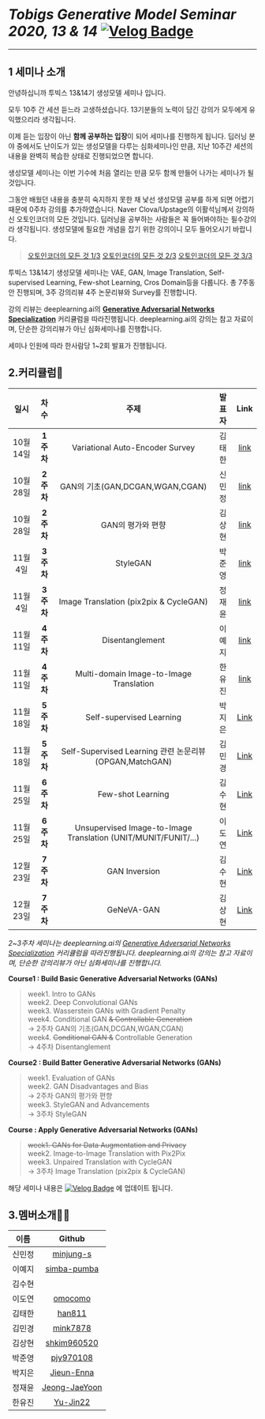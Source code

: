# *Tobigs Generative Model Seminar 2020, 13 & 14*  [![Velog Badge](http://img.shields.io/badge/-Velog-20c997?style=flat&link=https://velog.io/@tobigs-gm1)](https://velog.io/@tobigs-gm1)
---------------

## 1 세미나 소개
안녕하십니까 투빅스 13&14기 생성모델 세미나 입니다.

모두 10주 간 세션 듣느라 고생하셨습니다. 13기분들의 노력이 담긴 강의가 모두에게 유익했으리라 생각됩니다.

이제 듣는 입장이 아닌  **함께 공부하는 입장**이 되어 세미나를 진행하게 됩니다. 딥러닝 분야 중에서도 난이도가 있는 생성모델을 다루는 심화세미나인 만큼, 지난 10주간 세션의 내용을 완벽히 복습한 상태로 진행되었으면 합니다.

생성모델 세미나는 이번 기수에 처음 열리는 만큼 모두 함께 만들어 나가는 세미나가 될 것입니다.

그동안 배웠던 내용을 충분히 숙지하지 못한 채 낯선 생성모델 공부를 하게 되면 어렵기 때문에 0주차 강의를 추가하였습니다.
Naver Clova/Upstage의 이활석님께서 강의하신 오토인코더의 모든 것입니다. 딥러닝을 공부하는 사람들은 꼭 들어봐야하는 필수강의라 생각됩니다. 생성모델에 필요한 개념을 잡기 위한 강의이니 모두 들어오시기 바랍니다.
>  [오토인코더의 모든 것 1/3](https://www.youtube.com/watch?v=o_peo6U7IRM) [오토인코더의 모든 것 2/3](https://www.youtube.com/watch?v=rNh2CrTFpm4) [오토인코더의 모든 것 3/3](https://www.youtube.com/watch?v=LeVkjCuUdRs)

투빅스 13&14기 생성모델 세미나는 VAE, GAN, Image Translation, Self-supervised Learning, Few-shot Learning, Cros Domain등을 다룹니다. 
총 7주동안 진행되며, 3주 강의리뷰 4주 논문리뷰와 Survey를 진행합니다.

강의 리뷰는 deeplearning.ai의 **[Generative Adversarial Networks Specialization](https://www.deeplearning.ai/generative-adversarial-networks-specialization/)** 커리큘럼을 따라진행됩니다.  deeplearning.ai의 강의는 참고 자료이며, 단순한 강의리뷰가 아닌 심화세미나를 진행합니다.


세미나 인원에 따라 한사람당 1~2회 발표가 진행됩니다.

## 2.커리큘럼📒 

| 일시 | 차수 | 주제 | 발표자 | Link |
|:----------:|:----------:|:----------:|:----------:|:----------:|
| 10월 14일| **1주차** | Variational Auto-Encoder Survey| 김태한 |[link](https://velog.io/@tobigs-gm1/Variational-Autoencoder)|
| 10월 28일| **2주차** |GAN의 기초(GAN,DCGAN,WGAN,CGAN)| 신민정 |[link](https://velog.io/@tobigs-gm1/basicofgan)|
| 10월 28일| **2주차** | GAN의 평가와 편향| 김상현 |[link](https://velog.io/@tobigs-gm1/evaluationandbias)|
| 11월 4일| **3주차** | StyleGAN | 박준영 |[link](https://velog.io/@tobigs-gm1/Style-GAN)|
| 11월 4일| **3주차** | Image Translation (pix2pix & CycleGAN) | 정재윤 |[link](https://velog.io/@tobigs-gm1/Image-to-Image-Translation)|
| 11월 11일| **4주차** | Disentanglement | 이예지 |[link](https://velog.io/@tobigs-gm1/Disentanglement)|
| 11월 11일| **4주차** | Multi-domain Image-to-Image Translation | 한유진 |[link](https://velog.io/@tobigs-gm1/Multidomain-ImageTranslation)|
| 11월 18일| **5주차** | Self-supervised Learning | 박지은 |[Link](https://velog.io/@tobigs-gm1/Self-Supervised-Learning)|
| 11월 18일| **5주차** | Self-Supervised Learning 관련 논문리뷰(OPGAN,MatchGAN) | 김민경 |[Link](https://velog.io/@tobigs-gm1/Self-supervised-learning-paper-review)|
| 11월 25일| **6주차** | Few-shot Learning | 김수현 |[Link](https://velog.io/@tobigs-gm1/Few-shot-Learning-Survey)|
| 11월 25일| **6주차** | Unsupervised Image-to-Image Translation (UNIT/MUNIT/FUNIT/...) | 이도연 |[Link](https://velog.io/@tobigs-gm1/UNIT)|
| 12월 23일| **7주차** | GAN Inversion | 김수현|[Link](https://velog.io/@tobigs-gm1/Image-Processing-using-Multi-Code-GAN-Prior)|
| 12월 23일| **7주차** | GeNeVA-GAN | 김상현 |[Link](https://velog.io/@tobigs-gm1/GeNeVA-GAN)|



*2~3주차 세미나는 deeplearning.ai의 [Generative Adversarial Networks Specialization](https://www.deeplearning.ai/generative-adversarial-networks-specialization/) 커리큘럼을 따라진행됩니다.  deeplearning.ai의 강의는 참고 자료이며, 단순한 강의리뷰가 아닌 심화세미나를 진행합니다.*

  **Course1 : Build Basic Generative Adversarial Networks (GANs)**    
  >  week1. Intro to GANs   
    week2. Deep Convolutional GANs   
    week3. Wasserstein GANs with Gradient Penalty   
    week4. Conditional GAN ~~& Controllable Generation~~   
        -> 2주차 GAN의 기초(GAN,DCGAN,WGAN,CGAN)</span>   
    week4. ~~Conditional GAN &~~ Controllable Generation   
        -> 4주차 Disentanglement      
    
  **Course2 : Build Batter Generative Adversarial Networks (GANs)**   
  >  week1. Evaluation of GANs   
    week2. GAN Disadvantages and Bias   
         -> 2주차 GAN의 평가와 편향     
      week3. StyleGAN and Advancements   
         -> 3주차 StyleGAN
         
  **Course : Apply Generative Adversarial Networks (GANs)**   
  >  ~~week1. GANs for Data Augmentation and Privacy~~   
    week2. Image-to-Image Translation with Pix2Pix   
    week3. Unpaired Translation with CycleGAN   
         -> 3주차 Image Translation (pix2pix & CycleGAN)



해당 세미나 내용은  [![Velog Badge](http://img.shields.io/badge/-Velog-20c997?style=flat&link=https://velog.io/@tobigs-gm1)](https://velog.io/@tobigs-gm1)
에 업데이트 됩니다.



## 3.멤버소개👩‍💻

| 이름 | Github |
|:----------:|:----------:|
|신민정|[minjung-s](https://github.com/minjung-s)|
|이예지|[simba-pumba](https://github.com/simba-pumba)||
|김수현||
|이도연|[omocomo](https://github.com/omocomo)|
|김태한|[han811](https://github.com/han811)|
|김민경|[mink7878](https://github.com/mink7878)|
|김상현|[shkim960520](https://github.com/shkim960520)|
|박준영|[pjy970108](https://github.com/pjy970108)|
|박지은|[Jieun-Enna](https://github.com/Jieun-Enna)|
|정재윤|[Jeong-JaeYoon](https://github.com/Jeong-JaeYoon)|
|한유진|[Yu-Jin22](https://github.com/Yu-Jin22)|







